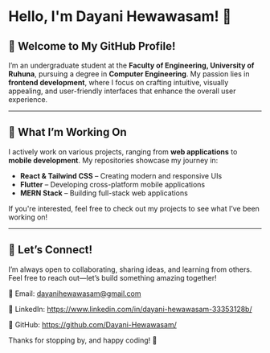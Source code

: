# Hello, I'm Dayani Hewawasam! 👋  

## 🌟 Welcome to My GitHub Profile!  

I’m an undergraduate student at the **Faculty of Engineering, University of Ruhuna**, pursuing a degree in **Computer Engineering**. My passion lies in **frontend development**, where I focus on crafting intuitive, visually appealing, and user-friendly interfaces that enhance the overall user experience.  

---

## 🚀 What I’m Working On  

I actively work on various projects, ranging from **web applications** to **mobile development**. My repositories showcase my journey in:  

- **React & Tailwind CSS** – Creating modern and responsive UIs  
- **Flutter** – Developing cross-platform mobile applications  
- **MERN Stack** – Building full-stack web applications  

If you're interested, feel free to check out my projects to see what I’ve been working on!  

---

## 🤝 Let’s Connect!  

I’m always open to collaborating, sharing ideas, and learning from others. Feel free to reach out—let’s build something amazing together!  

📧 Email: dayanihewawasam@gmail.com

🔗 LinkedIn: https://www.linkedin.com/in/dayani-hewawasam-33353128b/

📁 GitHub: https://github.com/Dayani-Hewawasam/

Thanks for stopping by, and happy coding! 🚀  
